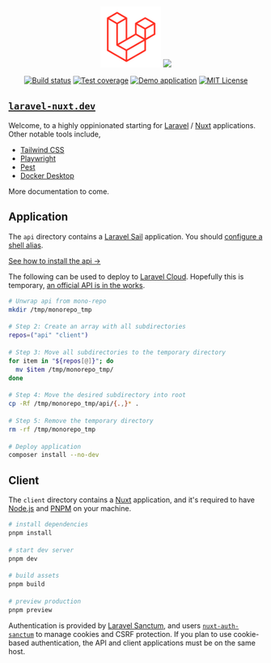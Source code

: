<p align="center">
<img src="https://raw.githubusercontent.com/laravel/art/refs/heads/master/laravel-logo.svg" width="120px" />
<img src="https://nuxt.com/assets/design-kit/icon-green.svg" width="120px" />
</p>

<p align="center">
<a href="https://github.com/scottbedard/laravel-nuxt/actions/workflows/build.yml" target="__blank"><img src="https://github.com/scottbedard/laravel-nuxt/actions/workflows/build.yml/badge.svg" alt="Build status"></a>
<a href="https://codecov.io/gh/scottbedard/laravel-nuxt"><img src="https://codecov.io/gh/scottbedard/laravel-nuxt/branch/monorepo/graph/badge.svg?token=weroiw630X" alt="Test coverage"></a>
<a href="https://laravel-nuxt.dev" target="__blank"><img src="https://img.shields.io/badge/demo-laravel--nuxt.dev-blue" alt="Demo application"></a>
<a href="https://laravel.com/docs/12.x/license" target="__blank"><img src="https://img.shields.io/badge/license-MIT-blue" alt="MIT License" /></a>
</p>

## [`laravel-nuxt.dev`](https://laravel-nuxt.dev)

Welcome, to a highly oppinionated starting for [Laravel](https://laravel.com/) / [Nuxt](https://nuxt.com/) applications. Other notable tools include,

- [Tailwind CSS](https://tailwindcss.com/)
- [Playwright](https://playwright.dev/)
- [Pest](https://pestphp.com/)
- [Docker Desktop](https://www.docker.com/)

More documentation to come.

## Application

The `api` directory contains a [Laravel Sail](https://laravel.com/docs/11.x/sail#main-content) application. You should [configure a shell alias](https://laravel.com/docs/12.x/sail#configuring-a-shell-alias).

[See how to install the api &rarr;](https://laravel.com/docs/12.x/sail#installing-sail-into-existing-applications)

The following can be used to deploy to [Laravel Cloud](https://cloud.laravel.com/).
Hopefully this is temporary, [an official API is in the works](https://cloud.laravel.com/docs/knowledge-base/monorepo-support).

```sh
# Unwrap api from mono-repo
mkdir /tmp/monorepo_tmp

# Step 2: Create an array with all subdirectories
repos=("api" "client")

# Step 3: Move all subdirectories to the temporary directory
for item in "${repos[@]}"; do
  mv $item /tmp/monorepo_tmp/
done

# Step 4: Move the desired subdirectory into root
cp -Rf /tmp/monorepo_tmp/api/{.,}* .

# Step 5: Remove the temporary directory
rm -rf /tmp/monorepo_tmp

# Deploy application
composer install --no-dev
```

## Client

The `client` directory contains a [Nuxt](https://nuxt.com/) application, and it's
required to have [Node.js](https://nodejs.org/) and [PNPM](https://pnpm.io/) on
your machine.

```sh
# install dependencies
pnpm install

# start dev server
pnpm dev

# build assets
pnpm build

# preview production
pnpm preview
```

Authentication is provided by [Laravel Sanctum](https://laravel.com/docs/12.x/sanctum), and users [`nuxt-auth-sanctum`](https://manchenkoff.gitbook.io/nuxt-auth-sanctum) to manage cookies and CSRF protection. If you plan to use cookie-based authentication, the API and client applications must be on the same host.
